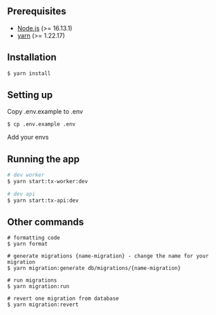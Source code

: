 ## Prerequisites

-   [Node.js](https://nodejs.org/) (>= 16.13.1)
-   [yarn](https://yarnpkg.com/) (>= 1.22.17)

## Installation

```bash
$ yarn install
```

## Setting up

Copy .env.example to .env

```shell
$ cp .env.example .env
```
Add your envs

## Running the app

```bash
# dev worker
$ yarn start:tx-worker:dev

# dev api
$ yarn start:tx-api:dev
```
## Other commands

```shell
# formatting code
$ yarn format

# generate migrations {name-migration} - change the name for your migration
$ yarn migration:generate db/migrations/{name-migration}

# run migrations
$ yarn migration:run 

# revert one migration from database
$ yarn migration:revert

```
